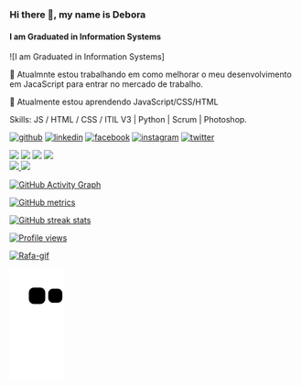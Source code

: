 ### Hi there 👋, my name is Debora
#### I am Graduated in Information Systems <!--https://arturssmirnovs.github.io/github-profile-readme-generator/ site de criação da pag -->
![I am Graduated in Information Systems]

🔭 Atualmnte estou trabalhando em como melhorar o meu desenvolvimento em JacaScript para entrar no mercado de trabalho.

🌱 Atualmente estou aprendendo JavaScript/CSS/HTML

Skills: JS / HTML / CSS / ITIL V3 | Python | Scrum | Photoshop.  


[<img src='https://cdn.jsdelivr.net/npm/simple-icons@3.0.1/icons/github.svg' alt='github' height='40'>](https://github.com/dllyon)  [<img src='https://cdn.jsdelivr.net/npm/simple-icons@3.0.1/icons/linkedin.svg' alt='linkedin' height='40'>](https://www.linkedin.com/in/linkedin.com/in/debora-silva-384900127/)  [<img src='https://cdn.jsdelivr.net/npm/simple-icons@3.0.1/icons/facebook.svg' alt='facebook' height='40'>](https://www.facebook.com/https://www.facebook.com/debora.felixdasilva.3)  [<img src='https://cdn.jsdelivr.net/npm/simple-icons@3.0.1/icons/instagram.svg' alt='instagram' height='40'>](https://www.instagram.com/twitter.com/Debora__Silva/)  [<img src='https://cdn.jsdelivr.net/npm/simple-icons@3.0.1/icons/twitter.svg' alt='twitter' height='40'>](https://twitter.com/twitter.com/Debora__Silva)  

<div> 
  <a href="https://instagram.com/deborallyon" target="_blank"><img src="https://img.shields.io/badge/-Instagram-%23E4405F?style=for-the-badge&logo=instagram&logoColor=white" target="_blank"></a>
  <a href = "mailto:deborafllyon@gmail.com"><img src="https://img.shields.io/badge/-Gmail-%23333?style=for-the-badge&logo=gmail&logoColor=white" target="_blank"></a>
  <a href="https://www.linkedin.com/in/debora-silva-384900127a" target="_blank"><img src="https://img.shields.io/badge/-LinkedIn-%230077B5?style=for-the-badge&logo=linkedin&logoColor=white" target="_blank"></a> 
  <a href="https://medium.com/@amoradedados"><img src="https://img.shields.io/badge/Medium-12100E?style=for-the-badge&logo=medium&logoColor=white"></a> 
</div> 

<div>
  <a href="https://github.com/dllyon">
  <img height="180em" src="https://github-readme-stats.vercel.app/api?username=dllyon&show_icons=true&theme=dracula&include_all_commits=true&count_private=true"/>
  <img height="180em" src="https://github-readme-stats.vercel.app/api/top-langs/?username=dllyon&layout=compact&langs_count=7&theme=dracula"/>
</div>

![GitHub Activity Graph](https://activity-graph.herokuapp.com/graph?username=dllyon)  

![GitHub metrics](https://metrics.lecoq.io/dllyon)  

![GitHub streak stats](https://github-readme-streak-stats.herokuapp.com/?user=dllyon)  

![Profile views](https://gpvc.arturio.dev/dllyon)  


<div>  
       <img align="rigth" alt="Rafa-gif" src="https://cdn.discordapp.com/attachments/795358919417397249/825430589581688872/hi.gif">
</div> 

![Snake animation](https://github.com/rafaballerini/rafaballerini/blob/output/github-contribution-grid-snake.svg)
